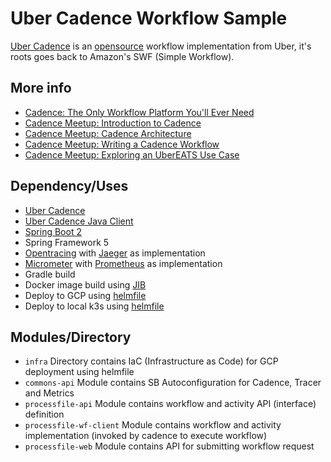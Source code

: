 # Uber Cadence Workflow Sample

[Uber Cadence](https://cadenceworkflow.io/) is an [opensource](https://github.com/uber/cadence)  workflow implementation from Uber, it's roots goes back to Amazon's SWF (Simple Workflow).

## More info ##
 - [Cadence: The Only Workflow Platform You'll Ever Need](https://www.youtube.com/watch?v=llmsBGKOuWI)
 - [Cadence Meetup: Introduction to Cadence](https://www.youtube.com/watch?v=-BuIkhlc-RM)
 - [Cadence Meetup: Cadence Architecture](https://www.youtube.com/watch?v=5M5eiNBUf4Q)
 - [Cadence Meetup: Writing a Cadence Workflow](https://www.youtube.com/watch?v=Nbz6XUBKdbM)
 - [Cadence Meetup: Exploring an UberEATS Use Case](https://www.youtube.com/watch?v=-LRghQzfF8k)
 
## Dependency/Uses ##
 - [Uber Cadence](https://github.com/uber/cadence)
 - [Uber Cadence Java Client](https://github.com/uber/cadence-java-client)
 - [Spring Boot 2](https://spring.io/projects/spring-boot)
 - Spring Framework 5
 - [Opentracing](https://opentracing.io/) with [Jaeger](https://www.jaegertracing.io/) as implementation
 - [Micrometer](http://micrometer.io/) with [Prometheus](https://prometheus.io/) as implementation
 - Gradle build
 - Docker image build using [JIB](https://github.com/GoogleContainerTools/jib)
 - Deploy to GCP using [helmfile](https://github.com/roboll/helmfile)
 - Deploy to local k3s using [helmfile](https://github.com/roboll/helmfile)
 
## Modules/Directory ##
 
 - `infra` Directory contains IaC (Infrastructure as Code) for GCP deployment using helmfile
 - `commons-api` Module contains SB Autoconfiguration for Cadence, Tracer and Metrics
 - `processfile-api` Module contains workflow and activity API (interface) definition
 - `processfile-wf-client` Module contains workflow and activity implementation (invoked by cadence to execute workflow)
 - `processfile-web` Module contains API for submitting workflow request
 
 



